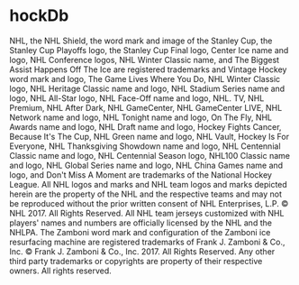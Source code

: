 # hockDb

 NHL, the NHL Shield, the word mark and image of the Stanley Cup, the Stanley Cup Playoffs logo, the Stanley Cup Final logo, Center Ice name and logo, NHL Conference logos, NHL Winter Classic name, and The Biggest Assist Happens Off The Ice are registered trademarks and Vintage Hockey word mark and logo, The Game Lives Where You Do, NHL Winter Classic logo, NHL Heritage Classic name and logo, NHL Stadium Series name and logo, NHL All-Star logo, NHL Face-Off name and logo, NHL. TV, NHL Premium, NHL After Dark, NHL GameCenter, NHL GameCenter LIVE, NHL Network name and logo, NHL Tonight name and logo, On The Fly, NHL Awards name and logo, NHL Draft name and logo, Hockey Fights Cancer, Because It's The Cup, NHL Green name and logo, NHL Vault, Hockey Is For Everyone, NHL Thanksgiving Showdown name and logo, NHL Centennial Classic name and logo, NHL Centennial Season logo, NHL100 Classic name and logo, NHL Global Series name and logo, NHL China Games name and logo, and Don't Miss A Moment are trademarks of the National Hockey League. All NHL logos and marks and NHL team logos and marks depicted herein are the property of the NHL and the respective teams and may not be reproduced without the prior written consent of NHL Enterprises, L.P. © NHL 2017. All Rights Reserved. All NHL team jerseys customized with NHL players' names and numbers are officially licensed by the NHL and the NHLPA. The Zamboni word mark and configuration of the Zamboni ice resurfacing machine are registered trademarks of Frank J. Zamboni & Co., Inc. © Frank J. Zamboni & Co., Inc. 2017. All Rights Reserved. Any other third party trademarks or copyrights are property of their respective owners. All rights reserved.
